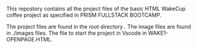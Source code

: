 This repostory contains all the project files of the basic HTML WakeCup coffee project as specified in PRISM  FULLSTACK BOOTCAMP.


The  project files are found in the root directory . The image files are found in ./images files. 
The file to start the project in Vscode in  WAKE1-OPENPAGE.HTML.
